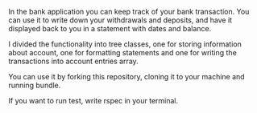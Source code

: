 In the bank application you can keep track of your bank transaction.
You can use it to write down your withdrawals and deposits, and have it displayed back to you in a statement with dates and balance.


I divided the functionality into tree classes, one for storing information about account, one for formatting statements and one for writing the transactions into account entries array.

You can use it by forking this repository, cloning it to your machine and running bundle.

If you want to run test, write rspec in your terminal.
